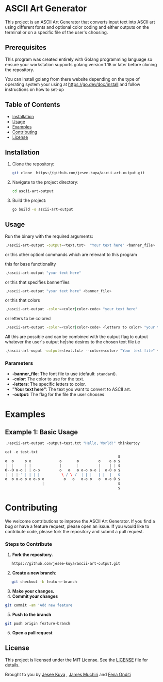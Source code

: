 # ASCII Art Generator

This project is an ASCII Art Generator that converts input text into ASCII art using different fonts and optional color coding and either outputs  on the terminal or on a specific file of the user's choosing. 

## Prerequisites

This program was created entirely with Golang programming language so ensure your workstation supports golang version 1.18 or later before cloning the repository.

You can install golang from there website depending on the type of operating system your using at https://go.dev/doc/install and follow instructions on how to set-up

## Table of Contents

- [Installation](#installation)
- [Usage](#usage)
- [Examples](#examples)
- [Contributing](#contributing)
- [License](#license)

## Installation

1. Clone the repository:
    ```sh
    git clone  https://github.com/jesee-kuya/ascii-art-output.git
    ```

2. Navigate to the project directory:
    ```sh
    cd ascii-art-output
    ```

3. Build the project:
    ```sh
    go build -o ascii-art-output
    ```

## Usage

Run the binary with the required arguments:

```sh
./ascii-art-output -output=<text.txt>  "Your text here" <banner_file>
```
or this other optionl commands which are relevant to this program

this for base functionality
```sh
./ascii-art-output "your text here"
```

or this that specifies bannerfiles
```sh
./ascii-art-output "your text here" <banner_file>
```

or this that colors 
```sh
./ascii-art-output -color=<color|color-code> "your text here" 
```

or letters to be colored 
```sh
./ascii-art-output -color=<color|color-code> <letters to color> "your text here" 
```

All this are possible and can be combined with the output flag to output whatever the user's output he|she desires to the chosen text file
i.e
```sh
./ascii-art-ouput -output=<text.txt> --color=<color> "Your text file" <banner_file>

```
 
### Parameters

- **-banner_file**: The font file to use (default: `standard`).
- **-color**: The color to use for the text.
- **-letters**: The specific letters to color.
- **"Your text here"**: The text you want to convert to ASCII art.
- **-output**: The flag for the file the user chooses


# **Examples**
## **Example 1: Basic Usage**
```go
./ascii-art-output -output=test.txt "Hello, World!" thinkertoy

cat -e test.txt
                                                    $
o  o     o o             o       o         o    o o $
|  |     | |             |       |         |    | | $
O--O o-o | | o-o         o   o   o o-o o-o |  o-O o $
|  | |-' | | | |          \ / \ /  | | |   | |  |   $
o  o o-o o o o-o o         o   o   o-o o   o  o-o O $
                 |                                  $
                                                    $

```


# **Contributing**
We welcome contributions to improve the ASCII Art Generator. If you find a bug or have a feature request, please open an issue. If you would like to contribute code, please fork the repository and submit a pull request.

### **Steps to Contribute**

1. **Fork the repository.**
```sh
   https://github.com/jesee-kuya/ascii-art-output.git
```
2. **Create a new branch**:
```sh
   git checkout -b feature-branch
```
3. **Make your changes.**
4. **Commit your changes**
```sh
git commit -am 'Add new feature
```
5. **Push to the branch**
```sh
git push origin feature-branch
```
5. **Open a pull request**

## License

This project is licensed under the MIT License. See the [LICENSE]( https://github.com/jesee-kuya/ascii-art-color.git/main/LICENSE)  file for details.


Brought to you by [Jesee Kuya](https://github.com/jesee-kuya) , [James Muchiri](https://github.com/j1mmy7z7) and [Fena Onditi][def]


[def]: https://github.com/konditi1
